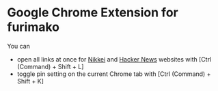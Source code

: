 
# Google Chrome Extension for furimako
You can
- open all links at once for [Nikkei](https://www.nikkei.com/) and [Hacker News](https://news.ycombinator.com/) websites with [Ctrl (Command) + Shift + L]
- toggle pin setting on the current Chrome tab with [Ctrl (Command) + Shift + K]
